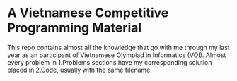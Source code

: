 # A Vietnamese Competitive Programming Material
This repo contains almost all the knowledge that go with me through my last year as an participant of Vietnamese Olympiad in Informatics (VOI). Almost every problem in 1.Problems sections have my corresponding solution placed in 2.Code, usually with the same filename. 
